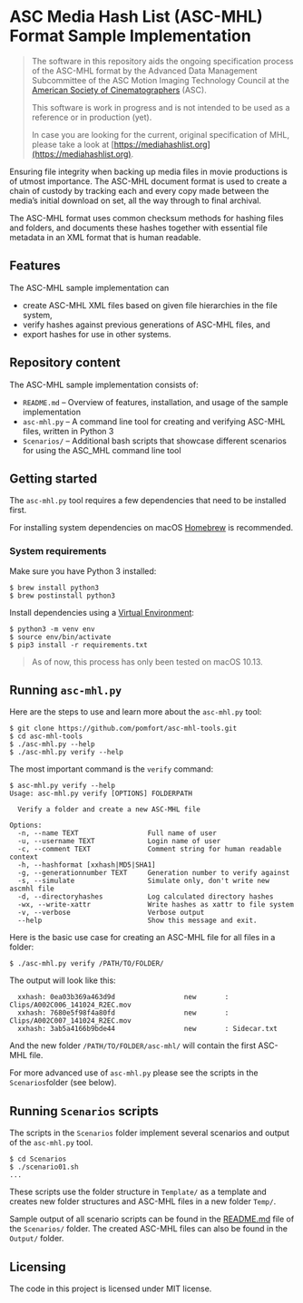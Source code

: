 
# ASC Media Hash List (ASC-MHL) Format Sample Implementation

> The software in this repository aids the ongoing specification process of the ASC-MHL format by the Advanced Data Management Subcommittee of the ASC Motion Imaging Technology Council at the [American Society of Cinematographers](https://theasc.com) (ASC). 
> 
> This software is work in progress and is not intended to be used as a reference  or in production (yet).
> 
> In case you are looking for the current, original specification of MHL, please take a look at [https://mediahashlist.org](https://mediahashlist.org).

Ensuring file integrity when backing up media files in movie productions is of utmost importance. The ASC-MHL document format is used to create a chain of custody by tracking each and every copy made between the media’s initial download on set, all the way through to final archival.

The ASC-MHL format uses common checksum methods for hashing files and folders, and documents these hashes together with essential file metadata in an XML format that is human readable.

## Features

The ASC-MHL sample implementation can

* create ASC-MHL XML files based on given file hierarchies in the file system,
* verify hashes against previous generations of ASC-MHL files, and
* export hashes for use in other systems.


## Repository content

The ASC-MHL sample implementation consists of:

* ``README.md`` – Overview of features, installation, and usage of the sample implementation
* ``asc-mhl.py`` –  A command line tool for creating and verifying ASC-MHL files, written in Python 3
* ``Scenarios/`` – Additional bash scripts that showcase different scenarios for using the ASC_MHL command line tool


## Getting started

The ``asc-mhl.py`` tool requires a few dependencies that need to be installed first. 

For installing system dependencies on macOS [Homebrew](https://brew.sh) is recommended.

### System requirements

Make sure you have Python 3 installed:

```shell
$ brew install python3
$ brew postinstall python3
```

Install dependencies using a [Virtual Environment](https://docs.python.org/3/tutorial/venv.html):

```shell
$ python3 -m venv env
$ source env/bin/activate
$ pip3 install -r requirements.txt
```

> As of now, this process has only been tested on macOS 10.13.

## Running ``asc-mhl.py``

Here are the steps to use and learn more about the ``asc-mhl.py`` tool:

```shell
$ git clone https://github.com/pomfort/asc-mhl-tools.git
$ cd asc-mhl-tools
$ ./asc-mhl.py --help
$ ./asc-mhl.py verify --help
```
The most important command is the ``verify`` command:

```
$ asc-mhl.py verify --help
Usage: asc-mhl.py verify [OPTIONS] FOLDERPATH

  Verify a folder and create a new ASC-MHL file

Options:
  -n, --name TEXT                 Full name of user
  -u, --username TEXT             Login name of user
  -c, --comment TEXT              Comment string for human readable context
  -h, --hashformat [xxhash|MD5|SHA1]
  -g, --generationnumber TEXT     Generation number to verify against
  -s, --simulate                  Simulate only, don't write new ascmhl file
  -d, --directoryhashes           Log calculated directory hashes
  -wx, --write-xattr              Write hashes as xattr to file system
  -v, --verbose                   Verbose output
  --help                          Show this message and exit.
```

Here is the basic use case for creating an ASC-MHL file for all files in a folder:

```shell
$ ./asc-mhl.py verify /PATH/TO/FOLDER/
```

The output will look like this:

```
  xxhash: 0ea03b369a463d9d                 new       : Clips/A002C006_141024_R2EC.mov
  xxhash: 7680e5f98f4a80fd                 new       : Clips/A002C007_141024_R2EC.mov
  xxhash: 3ab5a4166b9bde44                 new       : Sidecar.txt    
```

And the new folder ``/PATH/TO/FOLDER/asc-mhl/`` will contain the first ASC-MHL file.

For more advanced use of ``asc-mhl.py`` please see the scripts in the ``Scenarios``folder (see below).

## Running ``Scenarios`` scripts

The scripts in the ``Scenarios`` folder implement several scenarios and output of the ``asc-mhl.py`` tool.

```shell
$ cd Scenarios
$ ./scenario01.sh
...
```

These scripts use the folder structure in ``Template/`` as a template and creates new folder structures and ASC-MHL files in a new folder ``Temp/``.

Sample output of all scenario scripts can be found in the [README.md](Scenarios/README.md) file of the ``Scenarios/`` folder. 
The created ASC-MHL files can also be found in the ``Output/`` folder. 

## Licensing

The code in this project is licensed under MIT license.
